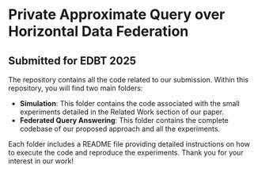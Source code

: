 # Private Approximate Query over Horizontal Data Federation
## Submitted for EDBT 2025

The repository contains all the code related  to our submission. Within this repository, you will find two main folders:

- **Simulation**: This folder contains the code associated with the small experiments detailed in the Related Work section of our paper.
- **Federated Query Answering**: This folder contains the complete codebase of our proposed approach and all the experiments.

Each folder includes a README file providing detailed instructions on how to execute the code and reproduce the experiments. Thank you for your interest in our work!

